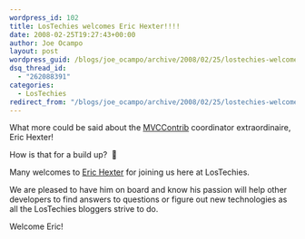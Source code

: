 ```yaml
---
wordpress_id: 102
title: LosTechies welcomes Eric Hexter!!!!
date: 2008-02-25T19:27:43+00:00
author: Joe Ocampo
layout: post
wordpress_guid: /blogs/joe_ocampo/archive/2008/02/25/lostechies-welcomes-eric-hexter.aspx
dsq_thread_id:
  - "262088391"
categories:
  - LosTechies
redirect_from: "/blogs/joe_ocampo/archive/2008/02/25/lostechies-welcomes-eric-hexter.aspx/"
---
```

What more could be said about the <a href="http://www.codeplex.com/MVCContrib" target="_blank">MVCContrib</a> coordinator extraordinaire, Eric Hexter! 

How is that for a build up?&nbsp; 🙂 

Many welcomes to <a href="https://lostechies.com/blogs/hex/" target="_blank">Eric Hexter</a> for joining us here at LosTechies. 

We are pleased to have him on board and know his passion will help other developers to find answers to questions or figure out new technologies as all the LosTechies bloggers strive to do. 

Welcome Eric!